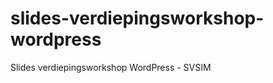 slides-verdiepingsworkshop-wordpress
====================================

Slides verdiepingsworkshop WordPress - SVSIM
